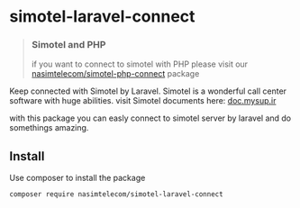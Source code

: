 # simotel-laravel-connect

> ### Simotel and PHP
> if you want to connect to simotel with PHP please visit our  [nasimtelecom/simotel-php-connect](https://github.com/nasimtelecom/simotel-php-connect) package
> 

Keep connected with Simotel by Laravel. Simotel is a wonderful call center software with huge abilities.
visit Simotel documents here: [doc.mysup.ir](https://doc.mysup.ir/)

with this package you can easly connect to simotel server by laravel and do somethings amazing.


## Install

Use composer to install the package
```
composer require nasimtelecom/simotel-laravel-connect
```

